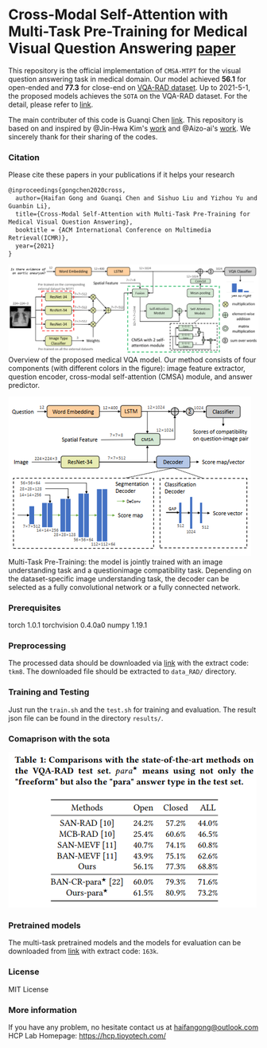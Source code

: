 # Cross-Modal Self-Attention with Multi-Task Pre-Training for Medical Visual Question Answering [paper](https://www.researchgate.net/publication/351229736_Cross-Modal_Self-Attention_with_Multi-Task_Pre-Training_for_Medical_Visual_Question_Answering#fullTextFileContent)

This repository is the official implementation of `CMSA-MTPT` for the visual question answering task in medical domain. Our model achieved **56.1** for open-ended and **77.3** for close-end on [VQA-RAD dataset](https://www.nature.com/articles/sdata2018251#data-citations). Up to 2021-5-1, the proposed models achieves the `SOTA` on the VQA-RAD dataset. For the detail, please refer to [link](https://www.researchgate.net/publication/351229736_Cross-Modal_Self-Attention_with_Multi-Task_Pre-Training_for_Medical_Visual_Question_Answering#fullTextFileContent).

The main contributer of this code is Guanqi Chen [link](https://github.com/chenguanqi). This repository is based on and inspired by @Jin-Hwa Kim's [work](https://github.com/jnhwkim/ban-vqa) and @Aizo-ai's [work](https://github.com/aioz-ai/MICCAI19-MedVQA). We sincerely thank for their sharing of the codes.


### Citation

Please cite these papers in your publications if it helps your research

```
@inproceedings{gongchen2020cross,
  author={Haifan Gong and Guanqi Chen and Sishuo Liu and Yizhou Yu and Guanbin Li},
  title={Cross-Modal Self-Attention with Multi-Task Pre-Training for Medical Visual Question Answering},
  booktitle = {ACM International Conference on Multimedia Retrieval(ICMR)},
  year={2021}
}
```
![Overview of cmsa-mtpt framework](overview.png)
Overview of the proposed medical VQA model. Our method consists of four components (with different colors in the figure): image feature extractor, question encoder, cross-modal self-attention (CMSA) module, and answer predictor.

![A novel multi-task pre-training framework](mtpt.png)
Multi-Task Pre-Training: the model is jointly trained with an image understanding task and a questionimage compatibility task. Depending on the dataset-specific image understanding task, the decoder can be selected as a fully convolutional network or a fully connected network.

### Prerequisites
torch                       1.0.1
torchvision                 0.4.0a0
numpy                       1.19.1

### Preprocessing

The processed data should be downloaded via [link](https://pan.baidu.com/s/1MR81OMZLLIFHLyUcgiSbpA) with the extract code: `tkm8`. The downloaded file should be extracted to `data_RAD/` directory.

### Training and Testing
Just run the `train.sh` and the `test.sh` for training and evaluation.
The result json file can be found in the directory `results/`.

### Comaprison with the sota
![A novel multi-task pre-training framework](comparison_sota.png)

### Pretrained models
The multi-task pretrained models and the models for evaluation can be downloaded from [link](https://pan.baidu.com/s/1VQCAVADmrzEeRnW8GzsMfA) with extract code: `163k`. 

### License
MIT License

### More information
If you have any problem, no hesitate contact us at haifangong@outlook.com
HCP Lab Homepage: https://hcp.tioyotech.com/
